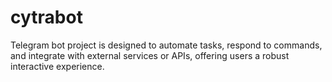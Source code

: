 # cytrabot
Telegram bot project is designed to automate tasks, respond to commands, and integrate with external services or APIs, offering users a robust interactive experience.
